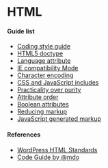 HTML
===

#### Guide list

 * [Coding style guide](https://github.com/greenoss/Coding-Standards/tree/master/html/coding-style-guide/)
 * [HTML5 doctype](https://github.com/greenoss/Coding-Standards/tree/master/html/html5-doctype/)
 * [Language attribute](https://github.com/greenoss/Coding-Standards/tree/master/html/language-attribute/)
 * [IE compatibility Mode](https://github.com/greenoss/Coding-Standards/tree/master/html/ie-compatibility-mode/)
 * [Character encoding](https://github.com/greenoss/Coding-Standards/tree/master/html/character-encoding/)
 * [CSS and JavaScript includes](https://github.com/greenoss/Coding-Standards/tree/master/html/css-and-javascript-includes/)
 * [Practicality over purity](https://github.com/greenoss/Coding-Standards/tree/master/html/practicality-over-purity/)
 * [Attribute order](https://github.com/greenoss/Coding-Standards/tree/master/html/attribute-order/)
 * [Boolean attributes](https://github.com/greenoss/Coding-Standards/tree/master/html/boolean-attributes/)
 * [Reducing markup](https://github.com/greenoss/Coding-Standards/tree/master/html/reducing-markup/)
 * [JavaScript generated markup](https://github.com/greenoss/Coding-Standards/tree/master/html/javaScript-generated-markup/)

#### References

 * [WordPress HTML Standards](https://make.wordpress.org/core/handbook/best-practices/coding-standards/html/)
 * [Code Guide by @mdo](http://codeguide.co/#html)
